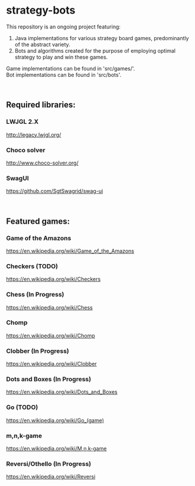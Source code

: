 # strategy-bots
This repository is an ongoing project featuring:
1. Java implementations for various strategy board games, predominantly of the abstract variety.
2. Bots and algorithms created for the purpose of employing optimal strategy to play and win these games.

Game implementations can be found in 'src/games/'.<br />
Bot implementations can be found in 'src/bots'.<br />

<br />

## Required libraries:
### LWJGL 2.X
http://legacy.lwjgl.org/
### Choco solver
http://www.choco-solver.org/
### SwagUI
https://github.com/SgtSwagrid/swag-ui

<br />

## Featured games:
### Game of the Amazons
https://en.wikipedia.org/wiki/Game_of_the_Amazons
### Checkers (TODO)
https://en.wikipedia.org/wiki/Checkers
### Chess (In Progress)
https://en.wikipedia.org/wiki/Chess
### Chomp
https://en.wikipedia.org/wiki/Chomp
### Clobber (In Progress)
https://en.wikipedia.org/wiki/Clobber
### Dots and Boxes (In Progress)
https://en.wikipedia.org/wiki/Dots_and_Boxes
### Go (TODO)
https://en.wikipedia.org/wiki/Go_(game)
### m,n,k-game
https://en.wikipedia.org/wiki/M,n,k-game
### Reversi/Othello (In Progress)
https://en.wikipedia.org/wiki/Reversi
